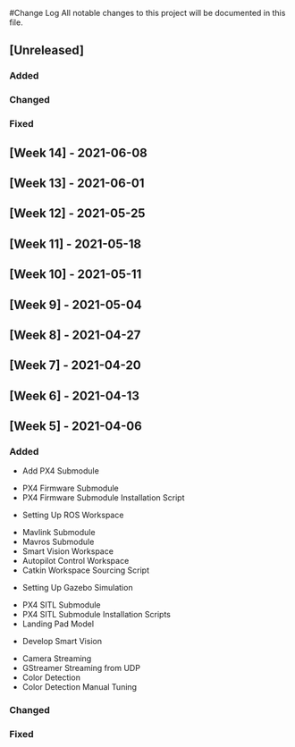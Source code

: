 #Change Log
All notable changes to this project will be documented in this file.

## [Unreleased]
### Added

### Changed

### Fixed


## [Week 14] - 2021-06-08
## [Week 13] - 2021-06-01
## [Week 12] - 2021-05-25
## [Week 11] - 2021-05-18
## [Week 10] - 2021-05-11
## [Week 9] - 2021-05-04
## [Week 8] - 2021-04-27
## [Week 7] - 2021-04-20
## [Week 6] - 2021-04-13

## [Week 5] - 2021-04-06
### Added
* Add PX4 Submodule
- PX4 Firmware Submodule
- PX4 Firmware Submodule Installation Script
* Setting Up ROS Workspace
- Mavlink Submodule
- Mavros Submodule
- Smart Vision Workspace
- Autopilot Control Workspace
- Catkin Workspace Sourcing Script
* Setting Up Gazebo Simulation
- PX4 SITL Submodule
- PX4 SITL Submodule Installation Scripts
- Landing Pad Model
* Develop Smart Vision
- Camera Streaming
- GStreamer Streaming from UDP
- Color Detection
- Color Detection Manual Tuning

### Changed

### Fixed

